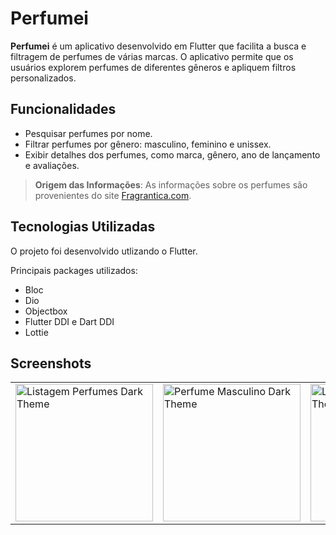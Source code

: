 # Perfumei

**Perfumei** é um aplicativo desenvolvido em Flutter que facilita a busca e filtragem de perfumes de várias marcas. O aplicativo permite que os usuários explorem perfumes de diferentes gêneros e apliquem filtros personalizados.

## Funcionalidades

- Pesquisar perfumes por nome.
- Filtrar perfumes por gênero: masculino, feminino e unissex.
- Exibir detalhes dos perfumes, como marca, gênero, ano de lançamento e avaliações.

> **Origem das Informações**: As informações sobre os perfumes são provenientes do site [Fragrantica.com](https://www.fragrantica.com/).

## Tecnologias Utilizadas

O projeto foi desenvolvido utlizando o Flutter.

Principais packages utilizados:
- Bloc
- Dio
- Objectbox
- Flutter DDI e Dart DDI
- Lottie

## Screenshots

<table>
  <tr>
    <td><img src="https://i.imgur.com/V8R2lu9.png" alt="Listagem Perfumes Dark Theme" width="220"/></td>
    <td><img src="https://i.imgur.com/yREggST.png" alt="Perfume Masculino Dark Theme" width="220"/></td>
    <td><img src="https://i.imgur.com/rlmzOaQ.png" alt="Listagem Perfumes Light Theme" width="220"/></td>
    <td><img src="https://i.imgur.com/2bAu1LB.png" alt="Perfume Feminino Light Theme" width="220"/></td>
  </tr>
</table>
